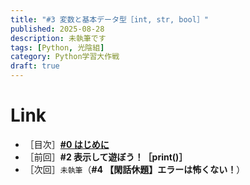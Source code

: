 ```yaml
---
title: "#3 変数と基本データ型［int, str, bool］"
published: 2025-08-28
description: 未執筆です
tags: [Python, 光陰組]
category: Python学習大作戦
draft: true
---
```


# Link

- ［目次］[**#0 はじめに**](https://atfullspeed.github.io/1mk3_blog/posts/python_00/)  
- ［前回］**#2 表示して遊ぼう！［print()］**  
- ［次回］`未執筆`（**#4 【閑話休題】エラーは怖くない！**）  